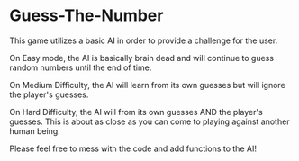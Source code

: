 # Guess-The-Number

This game utilizes a basic AI in order to provide a challenge for the user.

On Easy mode, the AI is basically brain dead and will continue to guess random numbers until the end of time.

On Medium Difficulty, the AI will learn from its own guesses but will ignore the player's guesses.

On Hard Difficulty, the AI will from its own guesses AND the player's guesses. This is about as close as you can come to playing against another human being.

Please feel free to mess with the code and add functions to the AI!

